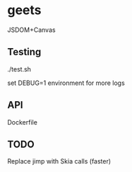 # geets

JSDOM+Canvas

## Testing

./test.sh

set DEBUG=1 environment for more logs

## API

Dockerfile

## TODO

Replace jimp with Skia calls (faster)


